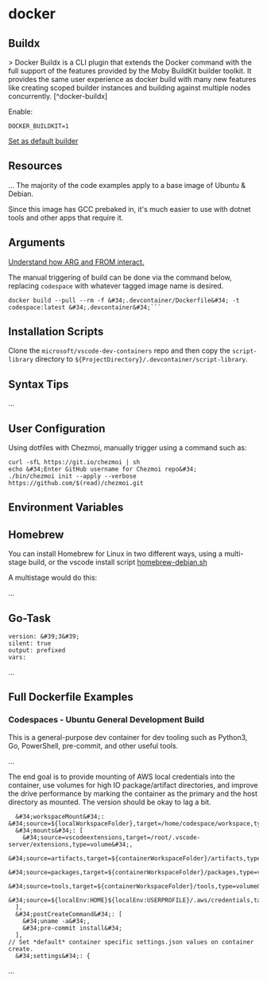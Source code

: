 # docker


## Buildx

&gt; Docker Buildx is a CLI plugin that extends the Docker command with the full support of the features provided by the Moby BuildKit builder toolkit. It provides the same user experience as docker build with many new features like creating scoped builder instances and building against multiple nodes concurrently. [^docker-buildx]

Enable:

    DOCKER_BUILDKIT=1

[Set as default builder](https://docs.docker.com/buildx/working-with-buildx/#set-buildx-as-the-default-builder)

## Resources
...
The majority of the code examples apply to a base image of Ubuntu &amp; Debian.

Since this image has GCC prebaked in, it&#39;s much easier to use with dotnet tools and other apps that require it.

## Arguments

[Understand how ARG and FROM interact.](https://docs.docker.com/engine/reference/builder/#understand-how-arg-and-from-interact)

The manual triggering of build can be done via the command below, replacing `codespace` with whatever tagged image name is desired.

    docker build --pull --rm -f &#34;.devcontainer/Dockerfile&#34; -t codespace:latest &#34;.devcontainer&#34;```

## Installation Scripts

Clone the `microsoft/vscode-dev-containers` repo and then copy the `script-library` directory to `${ProjectDirectory}/.devcontainer/script-library`.

## Syntax Tips
...

## User Configuration

Using dotfiles with Chezmoi, manually trigger using a command such as:

    curl -sfL https://git.io/chezmoi | sh
    echo &#34;Enter GitHub username for Chezmoi repo&#34;
    ./bin/chezmoi init --apply --verbose https://github.com/$(read)/chezmoi.git

## Environment Variables

## Homebrew

You can install Homebrew for Linux in two different ways, using a multi-stage build, or the vscode install script [homebrew-debian.sh](https://github.com/microsoft/vscode-dev-containers/blob/main/script-library/homebrew-debian.sh)

A multistage would do this:

...

## Go-Task

    version: &#39;3&#39;
    silent: true
    output: prefixed
    vars:
...

## Full Dockerfile Examples

### Codespaces - Ubuntu General Development Build

This is a general-purpose dev container for dev tooling such as Python3, Go, PowerShell, pre-commit, and other useful tools.

...

The end goal is to provide mounting of AWS local credentials into the container, use volumes for high IO package/artifact directories, and improve the drive performance by marking the container as the primary and the host directory as mounted. The version should be okay to lag a bit.

      &#34;workspaceMount&#34;: &#34;source=${localWorkspaceFolder},target=/home/codespace/workspace,type=bind,consistency=delegated&#34;,
      &#34;mounts&#34;: [
        &#34;source=vscodeextensions,target=/root/.vscode-server/extensions,type=volume&#34;,
        &#34;source=artifacts,target=${containerWorkspaceFolder}/artifacts,type=volume&#34;,
        &#34;source=packages,target=${containerWorkspaceFolder}/packages,type=volume&#34;,
        &#34;source=tools,target=${containerWorkspaceFolder}/tools,type=volume&#34;,
        &#34;source=${localEnv:HOME}${localEnv:USERPROFILE}/.aws/credentials,target=/home/codespace/.aws/credentials,type=bind,consistency=delegated&#34;,
      ],
      &#34;postCreateCommand&#34;: [
        &#34;uname -a&#34;,
        &#34;pre-commit install&#34;
      ],
    // Set *default* container specific settings.json values on container create.
      &#34;settings&#34;: {
...



